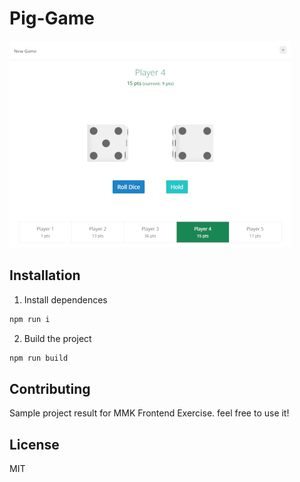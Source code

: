 # Pig-Game


![Screenshot](img/landing/preview.png)


## Installation


1. Install dependences

```bash
npm run i
```

2. Build the project

```bash
npm run build
```


## Contributing


Sample project result for MMK Frontend Exercise. feel free to use it!

## License
MIT
